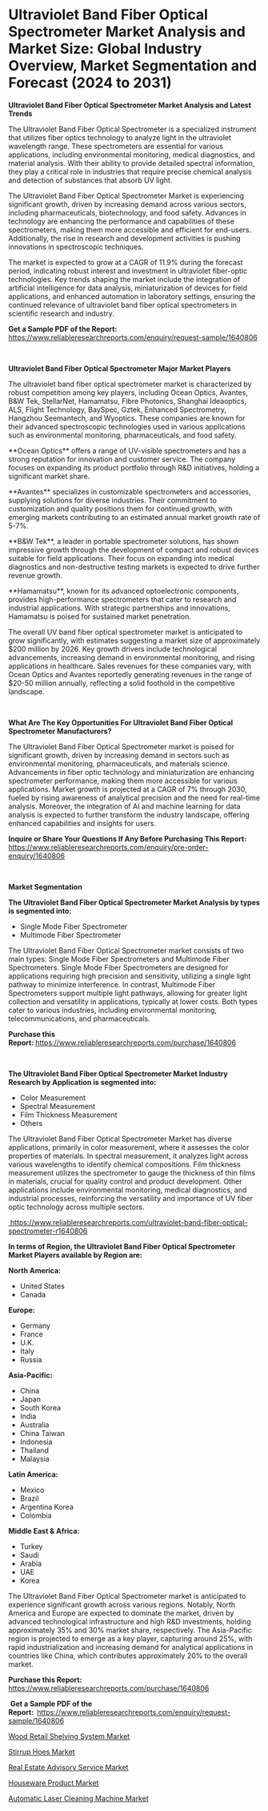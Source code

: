 <p><h1>Ultraviolet Band Fiber Optical Spectrometer Market Analysis and Market Size: Global Industry Overview, Market Segmentation and Forecast (2024 to 2031)</h1></p><p><strong>Ultraviolet Band Fiber Optical Spectrometer Market Analysis and Latest Trends</strong></p>
<p><p>The Ultraviolet Band Fiber Optical Spectrometer is a specialized instrument that utilizes fiber optics technology to analyze light in the ultraviolet wavelength range. These spectrometers are essential for various applications, including environmental monitoring, medical diagnostics, and material analysis. With their ability to provide detailed spectral information, they play a critical role in industries that require precise chemical analysis and detection of substances that absorb UV light.</p><p>The Ultraviolet Band Fiber Optical Spectrometer Market is experiencing significant growth, driven by increasing demand across various sectors, including pharmaceuticals, biotechnology, and food safety. Advances in technology are enhancing the performance and capabilities of these spectrometers, making them more accessible and efficient for end-users. Additionally, the rise in research and development activities is pushing innovations in spectroscopic techniques.</p><p>The market is expected to grow at a CAGR of 11.9% during the forecast period, indicating robust interest and investment in ultraviolet fiber-optic technologies. Key trends shaping the market include the integration of artificial intelligence for data analysis, miniaturization of devices for field applications, and enhanced automation in laboratory settings, ensuring the continued relevance of ultraviolet band fiber optical spectrometers in scientific research and industry.</p></p>
<p><strong>Get a Sample PDF of the Report:&nbsp;</strong> <a href="https://www.reliableresearchreports.com/enquiry/request-sample/1640806?utm_campaign=36&utm_medium=2&utm_source=Github&utm_content=ia&utm_term=25092024&utm_id=ultraviolet-band-fiber-optical-spectrometer">https://www.reliableresearchreports.com/enquiry/request-sample/1640806</a></p>
<p>&nbsp;</p>
<p><strong>Ultraviolet Band Fiber Optical Spectrometer Major Market Players</strong></p>
<p><p>The ultraviolet band fiber optical spectrometer market is characterized by robust competition among key players, including Ocean Optics, Avantes, B&W Tek, StellarNet, Hamamatsu, Fibre Photonics, Shanghai Ideaoptics, ALS, Flight Technology, BaySpec, Gztek, Enhanced Spectrometry, Hangzhou Seemantech, and Wyoptics. These companies are known for their advanced spectroscopic technologies used in various applications such as environmental monitoring, pharmaceuticals, and food safety.</p><p>**Ocean Optics** offers a range of UV-visible spectrometers and has a strong reputation for innovation and customer service. The company focuses on expanding its product portfolio through R&D initiatives, holding a significant market share.</p><p>**Avantes** specializes in customizable spectrometers and accessories, supplying solutions for diverse industries. Their commitment to customization and quality positions them for continued growth, with emerging markets contributing to an estimated annual market growth rate of 5-7%.</p><p>**B&W Tek**, a leader in portable spectrometer solutions, has shown impressive growth through the development of compact and robust devices suitable for field applications. Their focus on expanding into medical diagnostics and non-destructive testing markets is expected to drive further revenue growth.</p><p>**Hamamatsu**, known for its advanced optoelectronic components, provides high-performance spectrometers that cater to research and industrial applications. With strategic partnerships and innovations, Hamamatsu is poised for sustained market penetration.</p><p>The overall UV band fiber optical spectrometer market is anticipated to grow significantly, with estimates suggesting a market size of approximately $200 million by 2026. Key growth drivers include technological advancements, increasing demand in environmental monitoring, and rising applications in healthcare. Sales revenues for these companies vary, with Ocean Optics and Avantes reportedly generating revenues in the range of $20-50 million annually, reflecting a solid foothold in the competitive landscape.</p></p>
<p>&nbsp;</p>
<p><strong>What Are The Key Opportunities For Ultraviolet Band Fiber Optical Spectrometer Manufacturers?</strong></p>
<p><p>The Ultraviolet Band Fiber Optical Spectrometer market is poised for significant growth, driven by increasing demand in sectors such as environmental monitoring, pharmaceuticals, and materials science. Advancements in fiber optic technology and miniaturization are enhancing spectrometer performance, making them more accessible for various applications. Market growth is projected at a CAGR of 7% through 2030, fueled by rising awareness of analytical precision and the need for real-time analysis. Moreover, the integration of AI and machine learning for data analysis is expected to further transform the industry landscape, offering enhanced capabilities and insights for users.</p></p>
<p><strong>Inquire or Share Your Questions If Any Before Purchasing This Report:</strong> <a href="https://www.reliableresearchreports.com/enquiry/pre-order-enquiry/1640806?utm_campaign=36&utm_medium=2&utm_source=Github&utm_content=ia&utm_term=25092024&utm_id=ultraviolet-band-fiber-optical-spectrometer">https://www.reliableresearchreports.com/enquiry/pre-order-enquiry/1640806</a></p>
<p>&nbsp;</p>
<p><strong>Market Segmentation</strong></p>
<p><strong>The Ultraviolet Band Fiber Optical Spectrometer Market Analysis by types is segmented into:</strong></p>
<p><ul><li>Single Mode Fiber Spectrometer</li><li>Multimode Fiber Spectrometer</li></ul></p>
<p><p>The Ultraviolet Band Fiber Optical Spectrometer market consists of two main types: Single Mode Fiber Spectrometers and Multimode Fiber Spectrometers. Single Mode Fiber Spectrometers are designed for applications requiring high precision and sensitivity, utilizing a single light pathway to minimize interference. In contrast, Multimode Fiber Spectrometers support multiple light pathways, allowing for greater light collection and versatility in applications, typically at lower costs. Both types cater to various industries, including environmental monitoring, telecommunications, and pharmaceuticals.</p></p>
<p><strong>Purchase this Report:&nbsp;</strong><a href="https://www.reliableresearchreports.com/purchase/1640806?utm_campaign=36&utm_medium=2&utm_source=Github&utm_content=ia&utm_term=25092024&utm_id=ultraviolet-band-fiber-optical-spectrometer">https://www.reliableresearchreports.com/purchase/1640806</a></p>
<p>&nbsp;</p>
<p><strong>The Ultraviolet Band Fiber Optical Spectrometer Market Industry Research by Application is segmented into:</strong></p>
<p><ul><li>Color Measurement</li><li>Spectral Measurement</li><li>Film Thickness Measurement</li><li>Others</li></ul></p>
<p><p>The Ultraviolet Band Fiber Optical Spectrometer Market has diverse applications, primarily in color measurement, where it assesses the color properties of materials. In spectral measurement, it analyzes light across various wavelengths to identify chemical compositions. Film thickness measurement utilizes the spectrometer to gauge the thickness of thin films in materials, crucial for quality control and product development. Other applications include environmental monitoring, medical diagnostics, and industrial processes, reinforcing the versatility and importance of UV fiber optic technology across multiple sectors.</p></p>
<p><a href="https://www.reliableresearchreports.com/ultraviolet-band-fiber-optical-spectrometer-r1640806?utm_campaign=36&utm_medium=2&utm_source=Github&utm_content=ia&utm_term=25092024&utm_id=ultraviolet-band-fiber-optical-spectrometer">&nbsp;https://www.reliableresearchreports.com/ultraviolet-band-fiber-optical-spectrometer-r1640806</a></p>
<p><strong>In terms of Region, the Ultraviolet Band Fiber Optical Spectrometer Market Players available by Region are:</strong></p>
<p>
    <p> <strong> North America: </strong>
        <ul>
            <li>United States</li>
            <li>Canada</li>
        </ul>
        </p> 
    <p> <strong> Europe: </strong>
        <ul>
            <li>Germany</li>
            <li>France</li>
            <li>U.K.</li>
            <li>Italy</li>
            <li>Russia</li>
        </ul>
        </p> 
    <p> <strong> Asia-Pacific: </strong>
        <ul>
            <li>China</li>
            <li>Japan</li>
            <li>South Korea</li>
            <li>India</li>
            <li>Australia</li>
            <li>China Taiwan</li>
            <li>Indonesia</li>
            <li>Thailand</li>
            <li>Malaysia</li>
        </ul>
        </p> 
    <p> <strong> Latin America: </strong>
        <ul>
            <li>Mexico</li>
            <li>Brazil</li>
            <li>Argentina Korea</li>
            <li>Colombia</li>
        </ul>
        </p> 
    <p> <strong> Middle East & Africa: </strong>
        <ul>
            <li>Turkey</li>
            <li>Saudi</li>
            <li>Arabia</li>
            <li>UAE</li>
            <li>Korea</li>
        </ul>
    </p>
    </p>
<p><p>The Ultraviolet Band Fiber Optical Spectrometer market is anticipated to experience significant growth across various regions. Notably, North America and Europe are expected to dominate the market, driven by advanced technological infrastructure and high R&D investments, holding approximately 35% and 30% market share, respectively. The Asia-Pacific region is projected to emerge as a key player, capturing around 25%, with rapid industrialization and increasing demand for analytical applications in countries like China, which contributes approximately 20% to the overall market.</p></p>
<p><strong>Purchase this Report: </strong><a href="https://www.reliableresearchreports.com/purchase/1640806?utm_campaign=36&utm_medium=2&utm_source=Github&utm_content=ia&utm_term=25092024&utm_id=ultraviolet-band-fiber-optical-spectrometer">https://www.reliableresearchreports.com/purchase/1640806</a></p>
<p>&nbsp;<strong>Get a Sample PDF of the Report:&nbsp;&nbsp;</strong><a href="https://www.reliableresearchreports.com/enquiry/request-sample/1640806?utm_campaign=36&utm_medium=2&utm_source=Github&utm_content=ia&utm_term=25092024&utm_id=ultraviolet-band-fiber-optical-spectrometer">https://www.reliableresearchreports.com/enquiry/request-sample/1640806</a></p>
<p><strong></strong></p>
<p><p><a href="https://github.com/olyy49keyt/Market-Research-Report-List-1/blob/main/wood-retail-shelving-system-market.md?utm_campaign=36&utm_medium=2&utm_source=Github&utm_content=ia&utm_term=25092024&utm_id=ultraviolet-band-fiber-optical-spectrometer">Wood Retail Shelving System Market</a></p><p><a href="https://issuu.com/reportprime-2/docs/stirrup-hoes-market-size-2030.pptx_74e727fb305348?utm_campaign=36&utm_medium=2&utm_source=Github&utm_content=ia&utm_term=25092024&utm_id=ultraviolet-band-fiber-optical-spectrometer">Stirrup Hoes Market</a></p><p><a href="https://www.linkedin.com/pulse/real-estate-advisory-service-market-trends-strategic-insights-gal4f?utm_campaign=36&utm_medium=2&utm_source=Github&utm_content=ia&utm_term=25092024&utm_id=ultraviolet-band-fiber-optical-spectrometer">Real Estate Advisory Service Market</a></p><p><a href="https://issuu.com/reportprime-2/docs/houseware-product-market-size-2030._7320c0629116f8?utm_campaign=36&utm_medium=2&utm_source=Github&utm_content=ia&utm_term=25092024&utm_id=ultraviolet-band-fiber-optical-spectrometer">Houseware Product Market</a></p><p><a href="https://github.com/SanjidaKhan901/Market-Research-Report-List-1/blob/main/automatic-laser-cleaning-machine-market.md?utm_campaign=36&utm_medium=2&utm_source=Github&utm_content=ia&utm_term=25092024&utm_id=ultraviolet-band-fiber-optical-spectrometer">Automatic Laser Cleaning Machine Market</a></p></p>